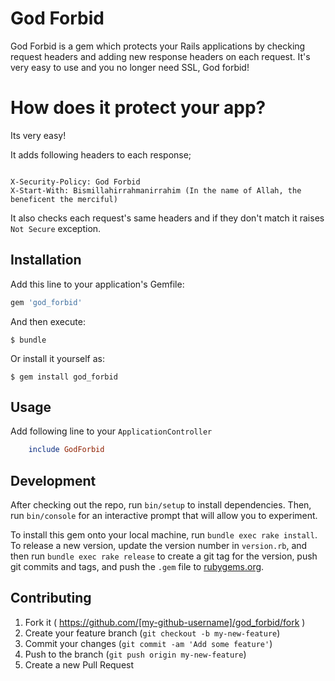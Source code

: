 # God Forbid

God Forbid is a gem which protects your Rails applications by checking request headers and adding new response headers on each request. It's very easy to use and you no longer need SSL, God forbid! 

# How does it protect your app?

Its very easy!

It adds following headers to each response;

```

X-Security-Policy: God Forbid
X-Start-With: Bismillahirrahmanirrahim (In the name of Allah, the beneficent the merciful)

```

It also checks each request's same headers and if they don't match it raises `Not Secure` exception.


## Installation

Add this line to your application's Gemfile:

```ruby
gem 'god_forbid'
```

And then execute:

    $ bundle

Or install it yourself as:

    $ gem install god_forbid

## Usage

Add following line to your `ApplicationController`

```ruby
    include GodForbid
```

## Development

After checking out the repo, run `bin/setup` to install dependencies. Then, run `bin/console` for an interactive prompt that will allow you to experiment.

To install this gem onto your local machine, run `bundle exec rake install`. To release a new version, update the version number in `version.rb`, and then run `bundle exec rake release` to create a git tag for the version, push git commits and tags, and push the `.gem` file to [rubygems.org](https://rubygems.org).

## Contributing

1. Fork it ( https://github.com/[my-github-username]/god_forbid/fork )
2. Create your feature branch (`git checkout -b my-new-feature`)
3. Commit your changes (`git commit -am 'Add some feature'`)
4. Push to the branch (`git push origin my-new-feature`)
5. Create a new Pull Request

